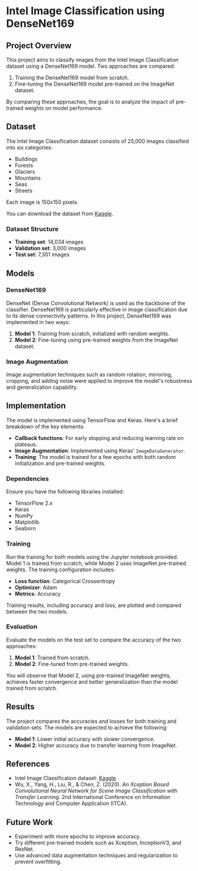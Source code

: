 # Intel Image Classification using DenseNet169

## Project Overview

This project aims to classify images from the Intel Image Classification dataset using a DenseNet169 model. Two approaches are compared: 
1. Training the DenseNet169 model from scratch.
2. Fine-tuning the DenseNet169 model pre-trained on the ImageNet dataset.

By comparing these approaches, the goal is to analyze the impact of pre-trained weights on model performance.

## Dataset

The Intel Image Classification dataset consists of 25,000 images classified into six categories: 
- Buildings
- Forests
- Glaciers
- Mountains
- Seas
- Streets

Each image is 150x150 pixels.

You can download the dataset from [Kaggle](https://www.kaggle.com/datasets/puneet6060/intel-image-classification).

### Dataset Structure
- **Training set**: 14,034 images
- **Validation set**: 3,000 images
- **Test set**: 7,301 images

## Models

### DenseNet169
DenseNet (Dense Convolutional Network) is used as the backbone of the classifier. DenseNet169 is particularly effective in image classification due to its dense connectivity patterns. In this project, DenseNet169 was implemented in two ways:
1. **Model 1**: Training from scratch, initialized with random weights.
2. **Model 2**: Fine-tuning using pre-trained weights from the ImageNet dataset.

### Image Augmentation
Image augmentation techniques such as random rotation, mirroring, cropping, and adding noise were applied to improve the model's robustness and generalization capability.

## Implementation

The model is implemented using TensorFlow and Keras. Here's a brief breakdown of the key elements:
- **Callback functions**: For early stopping and reducing learning rate on plateaus.
- **Image Augmentation**: Implemented using Keras' `ImageDataGenerator`.
- **Training**: The model is trained for a few epochs with both random initialization and pre-trained weights.

### Dependencies

Ensure you have the following libraries installed:
- TensorFlow 2.x
- Keras
- NumPy
- Matplotlib
- Seaborn

### Training

Run the training for both models using the Jupyter notebook provided. Model 1 is trained from scratch, while Model 2 uses ImageNet pre-trained weights. The training configuration includes:
- **Loss function**: Categorical Crossentropy
- **Optimizer**: Adam
- **Metrics**: Accuracy

Training results, including accuracy and loss, are plotted and compared between the two models.

### Evaluation

Evaluate the models on the test set to compare the accuracy of the two approaches:
1. **Model 1**: Trained from scratch.
2. **Model 2**: Fine-tuned from pre-trained weights.

You will observe that Model 2, using pre-trained ImageNet weights, achieves faster convergence and better generalization than the model trained from scratch.

## Results

The project compares the accuracies and losses for both training and validation sets. The models are expected to achieve the following:
- **Model 1**: Lower initial accuracy with slower convergence.
- **Model 2**: Higher accuracy due to transfer learning from ImageNet.

## References

- Intel Image Classification dataset: [Kaggle](https://www.kaggle.com/datasets/puneet6060/intel-image-classification)
- Wu, X., Yang, H., Liu, R., & Chen, Z. (2020). *An Xception Based Convolutional Neural Network for Scene Image Classification with Transfer Learning*. 2nd International Conference on Information Technology and Computer Application (ITCA).

## Future Work

- Experiment with more epochs to improve accuracy.
- Try different pre-trained models such as Xception, InceptionV3, and ResNet.
- Use advanced data augmentation techniques and regularization to prevent overfitting.

